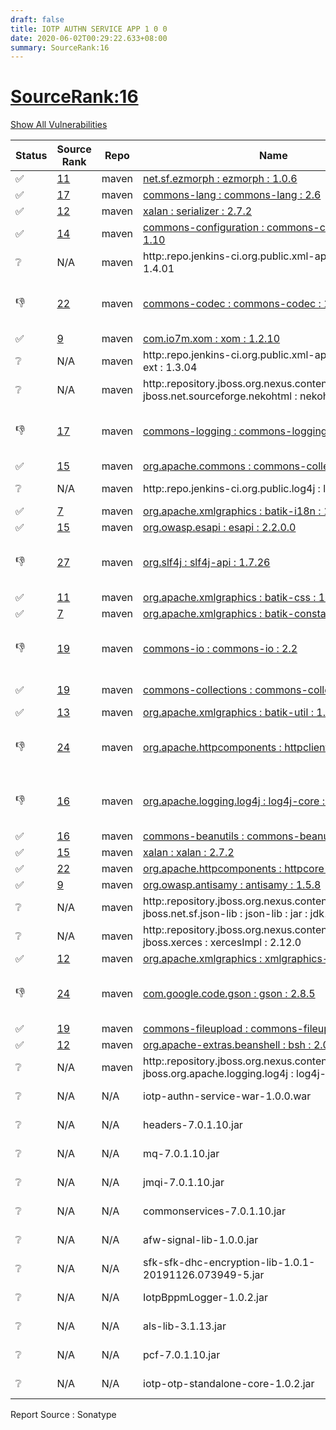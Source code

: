 ```yaml
---
draft: false
title: IOTP AUTHN SERVICE APP 1 0 0
date: 2020-06-02T00:29:22.633+08:00
summary: SourceRank:16
---
```


# <u>SourceRank:16</u>

<a onclick="var x=document.getElementsByName('vulnerabilities');var y=[...x].filter(e=>e.style.display=='none').length==0?'none':'block';x.forEach(e=>e.style.display=y);this.innerHTML=y=='none'?'Show All Vulnerabilities':'Hide All Vulnerabilities'" href="javascript:void(0)">Show All Vulnerabilities</a>

| Status | Source<br/>Rank | Repo | Name | Vulnerabilities | Remarks |
| - | - | - | - | - | - |
|✅|[11](https://libraries.io/maven/net.sf.ezmorph:ezmorph/sourcerank)|maven|[net.sf.ezmorph : ezmorph : 1.0.6](https://mvnrepository.com/artifact/net.sf.ezmorph/ezmorph/1.0.6)|0||
|✅|[17](https://libraries.io/maven/commons-lang:commons-lang/sourcerank)|maven|[commons-lang : commons-lang : 2.6](https://mvnrepository.com/artifact/commons-lang/commons-lang/2.6)|0||
|✅|[12](https://libraries.io/maven/xalan:serializer/sourcerank)|maven|[xalan : serializer : 2.7.2](https://mvnrepository.com/artifact/xalan/serializer/2.7.2)|0||
|✅|[14](https://libraries.io/maven/commons-configuration:commons-configuration/sourcerank)|maven|[commons-configuration : commons-configuration : 1.10](https://mvnrepository.com/artifact/commons-configuration/commons-configuration/1.1)|0||
|❔|N/A|maven|http:.repo.jenkins-ci.org.public.xml-apis : xml-apis : 1.4.01|N/A|Unknown Library|
|👎|[22](https://libraries.io/maven/commons-codec:commons-codec/sourcerank)|maven|[commons-codec : commons-codec : 1.13](https://mvnrepository.com/artifact/commons-codec/commons-codec/1.13)|0|Newer version existed in the list|
|✅|[9](https://libraries.io/maven/com.io7m.xom:xom/sourcerank)|maven|[com.io7m.xom : xom : 1.2.10](https://mvnrepository.com/artifact/com.io7m.xom/xom/1.2.10)|<a href="javascript:void(0)" onclick='var x=document.getElementById("com.io7m.xomxom1.2.10-vulnerabilities");x.style.display=x.style.display!="none"?"none":"block"'>3</a><div name='vulnerabilities' style='display:none' id='com.io7m.xomxom1.2.10-vulnerabilities'>[CVE-2012-0881](/vulnerabilities/cve-2012-0881/)<br />[CVE-2013-4002](/vulnerabilities/cve-2013-4002/)<br />[CVE-2014-0107](/vulnerabilities/cve-2014-0107/)</div>||
|❔|N/A|maven|http:.repo.jenkins-ci.org.public.xml-apis : xml-apis-ext : 1.3.04|N/A|Unknown Library|
|❔|N/A|maven|http:.repository.jboss.org.nexus.content.groups.public-jboss.net.sourceforge.nekohtml : nekohtml : 1.9.22|N/A|Unknown Library|
|👎|[17](https://libraries.io/maven/commons-logging:commons-logging/sourcerank)|maven|[commons-logging : commons-logging : 1.1.1](https://mvnrepository.com/artifact/commons-logging/commons-logging/1.1.1)|0|Newer version existed in the list|
|✅|[15](https://libraries.io/maven/org.apache.commons:commons-collections4/sourcerank)|maven|[org.apache.commons : commons-collections4 : 4.2](https://mvnrepository.com/artifact/org.apache.commons/commons-collections4/4.2)|0||
|❔|N/A|maven|http:.repo.jenkins-ci.org.public.log4j : log4j : 1.2.17|N/A|Unknown Library|
|✅|[7](https://libraries.io/maven/org.apache.xmlgraphics:batik-i18n/sourcerank)|maven|[org.apache.xmlgraphics : batik-i18n : 1.11](https://mvnrepository.com/artifact/org.apache.xmlgraphics/batik-i18n/1.11)|0||
|✅|[15](https://libraries.io/maven/org.owasp.esapi:esapi/sourcerank)|maven|[org.owasp.esapi : esapi : 2.2.0.0](https://mvnrepository.com/artifact/org.owasp.esapi/esapi/2.2.0.0)|<a href="javascript:void(0)" onclick='var x=document.getElementById("org.owasp.esapiesapi2.2.0.0-vulnerabilities");x.style.display=x.style.display!="none"?"none":"block"'>2</a><div name='vulnerabilities' style='display:none' id='org.owasp.esapiesapi2.2.0.0-vulnerabilities'>[CVE-2014-0114](/vulnerabilities/cve-2014-0114/)<br />[✅CVE-2019-17571](/vulnerabilities/cve-2019-17571/)</div>||
|👎|[27](https://libraries.io/maven/org.slf4j:slf4j-api/sourcerank)|maven|[org.slf4j : slf4j-api : 1.7.26](https://mvnrepository.com/artifact/org.slf4j/slf4j-api/1.7.26)|0|Newer version existed in the list|
|✅|[11](https://libraries.io/maven/org.apache.xmlgraphics:batik-css/sourcerank)|maven|[org.apache.xmlgraphics : batik-css : 1.11](https://mvnrepository.com/artifact/org.apache.xmlgraphics/batik-css/1.11)|0||
|✅|[7](https://libraries.io/maven/org.apache.xmlgraphics:batik-constants/sourcerank)|maven|[org.apache.xmlgraphics : batik-constants : 1.11](https://mvnrepository.com/artifact/org.apache.xmlgraphics/batik-constants/1.11)|0||
|👎|[19](https://libraries.io/maven/commons-io:commons-io/sourcerank)|maven|[commons-io : commons-io : 2.2](https://mvnrepository.com/artifact/commons-io/commons-io/2.2)|0|Newer version existed in the list|
|✅|[19](https://libraries.io/maven/commons-collections:commons-collections/sourcerank)|maven|[commons-collections : commons-collections : 3.2.2](https://mvnrepository.com/artifact/commons-collections/commons-collections/3.2.2)|0|for rocket-mq use|
|✅|[13](https://libraries.io/maven/org.apache.xmlgraphics:batik-util/sourcerank)|maven|[org.apache.xmlgraphics : batik-util : 1.11](https://mvnrepository.com/artifact/org.apache.xmlgraphics/batik-util/1.11)|0||
|👎|[24](https://libraries.io/maven/org.apache.httpcomponents:httpclient/sourcerank)|maven|[org.apache.httpcomponents : httpclient : 4.5.8](https://mvnrepository.com/artifact/org.apache.httpcomponents/httpclient/4.5.8)|0|Newer version existed in the list|
|👎|[16](https://libraries.io/maven/org.apache.logging.log4j:log4j-core/sourcerank)|maven|[org.apache.logging.log4j : log4j-core : 2.10.0](https://mvnrepository.com/artifact/org.apache.logging.log4j/log4j-core/2.10.0)|0|Newer version existed in the list|
|✅|[16](https://libraries.io/maven/commons-beanutils:commons-beanutils/sourcerank)|maven|[commons-beanutils : commons-beanutils : 1.9.4](https://mvnrepository.com/artifact/commons-beanutils/commons-beanutils/1.9.4)|0||
|✅|[15](https://libraries.io/maven/xalan:xalan/sourcerank)|maven|[xalan : xalan : 2.7.2](https://mvnrepository.com/artifact/xalan/xalan/2.7.2)|0||
|✅|[22](https://libraries.io/maven/org.apache.httpcomponents:httpcore/sourcerank)|maven|[org.apache.httpcomponents : httpcore : 4.4.11](https://mvnrepository.com/artifact/org.apache.httpcomponents/httpcore/4.4.11)|0||
|✅|[9](https://libraries.io/maven/org.owasp.antisamy:antisamy/sourcerank)|maven|[org.owasp.antisamy : antisamy : 1.5.8](https://mvnrepository.com/artifact/org.owasp.antisamy/antisamy/1.5.8)|0||
|❔|N/A|maven|http:.repository.jboss.org.nexus.content.groups.public-jboss.net.sf.json-lib : json-lib : jar : jdk15 : 2.2.3|N/A|Unknown Library|
|❔|N/A|maven|http:.repository.jboss.org.nexus.content.groups.public-jboss.xerces : xercesImpl : 2.12.0|N/A|Unknown Library|
|✅|[12](https://libraries.io/maven/org.apache.xmlgraphics:xmlgraphics-commons/sourcerank)|maven|[org.apache.xmlgraphics : xmlgraphics-commons : 2.3](https://mvnrepository.com/artifact/org.apache.xmlgraphics/xmlgraphics-commons/2.3)|0||
|👎|[24](https://libraries.io/maven/com.google.code.gson:gson/sourcerank)|maven|[com.google.code.gson : gson : 2.8.5](https://mvnrepository.com/artifact/com.google.code.gson/gson/2.8.5)|0|Newer version existed in the list|
|✅|[19](https://libraries.io/maven/commons-fileupload:commons-fileupload/sourcerank)|maven|[commons-fileupload : commons-fileupload : 1.4](https://mvnrepository.com/artifact/commons-fileupload/commons-fileupload/1.4)|0||
|✅|[12](https://libraries.io/maven/org.apache-extras.beanshell:bsh/sourcerank)|maven|[org.apache-extras.beanshell : bsh : 2.0b6](https://mvnrepository.com/artifact/org.apache-extras.beanshell/bsh/2.0b6)|0||
|❔|N/A|maven|http:.repository.jboss.org.nexus.content.groups.public-jboss.org.apache.logging.log4j : log4j-api : 2.10.0|N/A|Unknown Library|
|❔|N/A|N/A|iotp-authn-service-war-1.0.0.war|N/A|Unknown component|
|❔|N/A|N/A|headers-7.0.1.10.jar|N/A|Unknown component|
|❔|N/A|N/A|mq-7.0.1.10.jar|N/A|Unknown component|
|❔|N/A|N/A|jmqi-7.0.1.10.jar|N/A|Unknown component|
|❔|N/A|N/A|commonservices-7.0.1.10.jar|N/A|Unknown component|
|❔|N/A|N/A|afw-signal-lib-1.0.0.jar|N/A|Unknown component|
|❔|N/A|N/A|sfk-sfk-dhc-encryption-lib-1.0.1-20191126.073949-5.jar|N/A|Unknown component|
|❔|N/A|N/A|IotpBppmLogger-1.0.2.jar|N/A|Unknown component|
|❔|N/A|N/A|als-lib-3.1.13.jar|N/A|Unknown component|
|❔|N/A|N/A|pcf-7.0.1.10.jar|N/A|Unknown component|
|❔|N/A|N/A|iotp-otp-standalone-core-1.0.2.jar|N/A|Unknown component|


Report Source : Sonatype
